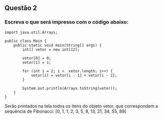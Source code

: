 ## Questão 2
### Escreva o que será impresso com o código abaixo:

```
import java.util.Arrays;

public class Main {
    public static void main(String[] args) {
        int[] vetor = new int[12];

        vetor[0] = 0;
        vetor[1] = 1;

        for (int i = 2; i <  vetor.length; i++) {
            vetor[i] = vetor[i - 1] + vetor[i - 2];
        }

        System.out.println(Arrays.toString(vetor));
    }
}
```

Serão printados na tela todos os itens do objeto vetor, que correspondem a sequência de Fibonacci: [0, 1, 1, 2, 3, 5, 8, 13, 21, 34, 55, 89]